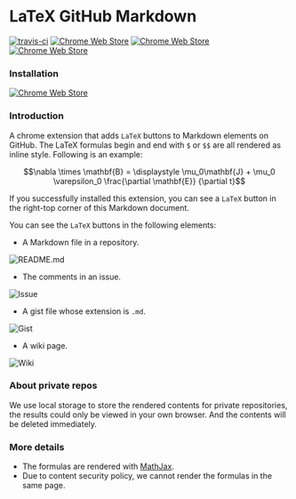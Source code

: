 LaTeX GitHub Markdown
=====================

[![travis-ci](https://travis-ci.org/CyberZHG/LaTeXGitHubMarkdown.svg)](https://travis-ci.org/CyberZHG/LaTeXGitHubMarkdown)
[![Chrome Web Store](https://img.shields.io/chrome-web-store/price/bembdpjahbkabjdpdgdmalckbbcglhjb.svg?maxAge=2592000)](https://chrome.google.com/webstore/detail/latex-github-markdown/bembdpjahbkabjdpdgdmalckbbcglhjb)
[![Chrome Web Store](https://img.shields.io/chrome-web-store/v/bembdpjahbkabjdpdgdmalckbbcglhjb.svg?maxAge=2592000)](https://chrome.google.com/webstore/detail/latex-github-markdown/bembdpjahbkabjdpdgdmalckbbcglhjb)
[![Chrome Web Store](https://img.shields.io/chrome-web-store/d/bembdpjahbkabjdpdgdmalckbbcglhjb.svg?maxAge=2592000)](https://chrome.google.com/webstore/detail/latex-github-markdown/bembdpjahbkabjdpdgdmalckbbcglhjb)

### Installation

[![Chrome Web Store](https://developer.chrome.com/webstore/images/ChromeWebStore_Badge_v2_340x96.png)](https://chrome.google.com/webstore/detail/latex-github-markdown/bembdpjahbkabjdpdgdmalckbbcglhjb)

### Introduction

A chrome extension that adds `LaTeX` buttons to Markdown elements on GitHub.
The LaTeX formulas begin and end with `$` or `$$` are all rendered as inline style.
Following is an example:

$$\nabla \times \mathbf{B} = \displaystyle \mu_0\mathbf{J} + \mu_0 \varepsilon_0 \frac{\partial \mathbf{E}} {\partial t}$$

If you successfully installed this extension, you can see a `LaTeX` button in the right-top corner of this Markdown document.

You can see the `LaTeX` buttons in the following elements:

* A Markdown file in a repository.

![README.md](https://cloud.githubusercontent.com/assets/853842/17482634/446e99f4-5db5-11e6-9ec2-55c976dfe970.png)

* The comments in an issue.

![Issue](https://cloud.githubusercontent.com/assets/853842/17482548/df9b9f40-5db4-11e6-8544-d00bf0c05a9c.png)

* A gist file whose extension is `.md`.

![Gist](https://cloud.githubusercontent.com/assets/853842/17482705/982472e4-5db5-11e6-9498-ea2913803f60.png)

* A wiki page.

![Wiki](https://cloud.githubusercontent.com/assets/853842/17482586/169a7494-5db5-11e6-9454-54abffba0a6f.png)

### About private repos

We use local storage to store the rendered contents for private repositories, the results could only be viewed in your own browser. And the contents will be deleted immediately.

### More details

* The formulas are rendered with [MathJax](https://www.mathjax.org/).
* Due to content security policy, we cannot render the formulas in the same page.
